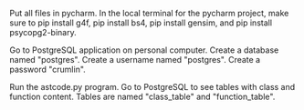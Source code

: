 Put all files in pycharm. In the local terminal for the pycharm project, make sure to pip install g4f, pip install bs4, pip install gensim, and pip install psycopg2-binary.

Go to PostgreSQL application on personal computer. Create a database named "postgres". Create a username named "postgres". Create a password "crumlin".

Run the astcode.py program. Go to PostgreSQL to see tables with class and function content. Tables are named "class_table" and "function_table".
